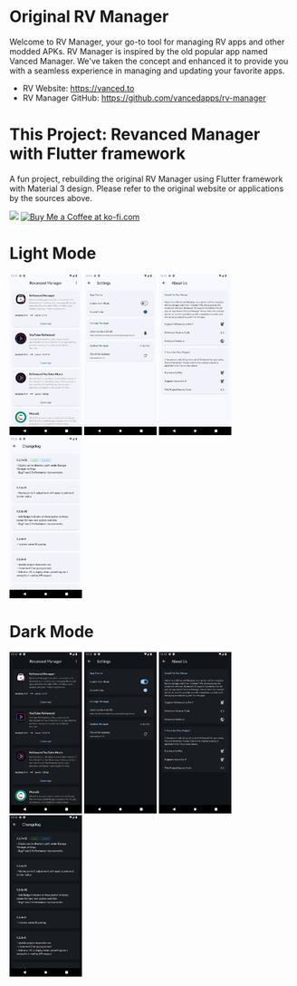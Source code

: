 # Original RV Manager

Welcome to RV Manager, your go-to tool for managing RV apps and other modded APKs. RV Manager is inspired by the old
popular app named Vanced Manager. We've taken the concept and enhanced it to provide you with a seamless experience in
managing and updating your favorite apps.

* RV Website: https://vanced.to
* RV Manager GitHub: https://github.com/vancedapps/rv-manager

# This Project: Revanced Manager with Flutter framework

A fun project, rebuilding the original RV Manager using Flutter framework with Material 3 design. Please refer to the
original website or applications by the sources above.

<a href="https://www.buymeacoffee.com/eamchanndara"><img src="https://img.buymeacoffee.com/button-api/?text=Buy me a coffee&emoji=&slug=eamchanndara&button_colour=FFDD00&font_colour=000000&font_family=Cookie&outline_colour=000000&coffee_colour=ffffff" /></a> <a href="https://ko-fi.com/eamchanndara" target='_blank'><img height='50' style='border:0px;height:50px;' src='https://storage.ko-fi.com/cdn/kofi5.png?v=6' border='0' alt='Buy Me a Coffee at ko-fi.com' /></a>

# Light Mode

<img src="assets/readme/1-light.png" alt="drawing" width="128"/> <img src="assets/readme/2-light.png" alt="drawing" width="128"/> <img src="assets/readme/3-light.png" alt="drawing" width="128"/> <img src="assets/readme/4-light.png" alt="drawing" width="128"/>

# Dark Mode

<img src="assets/readme/1-dark.png" alt="drawing" width="128"/> <img src="assets/readme/2-dark.png" alt="drawing" width="128"/> <img src="assets/readme/3-dark.png" alt="drawing" width="128"/> <img src="assets/readme/4-dark.png" alt="drawing" width="128"/>